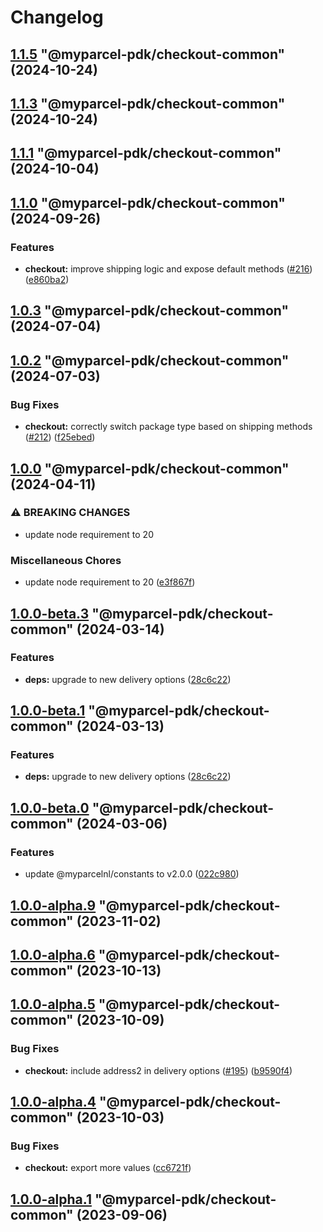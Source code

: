 # Changelog

<!-- MONOWEAVE:BELOW -->

## [1.1.5](https://github.com/myparcelnl/js-pdk/compare/@myparcel-pdk/checkout-common@1.1.3...@myparcel-pdk/checkout-common@1.1.5) "@myparcel-pdk/checkout-common" (2024-10-24)




## [1.1.3](https://github.com/myparcelnl/js-pdk/compare/@myparcel-pdk/checkout-common@1.1.2...@myparcel-pdk/checkout-common@1.1.3) "@myparcel-pdk/checkout-common" (2024-10-24)




## [1.1.1](https://github.com/myparcelnl/js-pdk/compare/@myparcel-pdk/checkout-common@1.1.0...@myparcel-pdk/checkout-common@1.1.1) "@myparcel-pdk/checkout-common" (2024-10-04)




## [1.1.0](https://github.com/myparcelnl/js-pdk/compare/@myparcel-pdk/checkout-common@1.0.3...@myparcel-pdk/checkout-common@1.1.0) "@myparcel-pdk/checkout-common" (2024-09-26)


### Features

* **checkout:** improve shipping logic and expose default methods ([#216](https://github.com/myparcelnl/js-pdk/issues/216)) ([e860ba2](https://github.com/myparcelnl/js-pdk/commit/e860ba2bf14dc3dbffd7fb599bad514087c4667e))




## [1.0.3](https://github.com/myparcelnl/js-pdk/compare/@myparcel-pdk/checkout-common@1.0.2...@myparcel-pdk/checkout-common@1.0.3) "@myparcel-pdk/checkout-common" (2024-07-04)




## [1.0.2](https://github.com/myparcelnl/js-pdk/compare/@myparcel-pdk/checkout-common@1.0.1...@myparcel-pdk/checkout-common@1.0.2) "@myparcel-pdk/checkout-common" (2024-07-03)


### Bug Fixes

* **checkout:** correctly switch package type based on shipping methods ([#212](https://github.com/myparcelnl/js-pdk/issues/212)) ([f25ebed](https://github.com/myparcelnl/js-pdk/commit/f25ebedbb0f6e9d5601af3d4c46f995fc08019ef))




## [1.0.0](https://github.com/myparcelnl/js-pdk/compare/@myparcel-pdk/checkout-common@1.0.0-alpha.1...@myparcel-pdk/checkout-common@1.0.0) "@myparcel-pdk/checkout-common" (2024-04-11)


### ⚠ BREAKING CHANGES

* update node requirement to 20

### Miscellaneous Chores

* update node requirement to 20 ([e3f867f](https://github.com/myparcelnl/js-pdk/commit/e3f867fd3e19245154748a6858dbad4b56673fa3))




## [1.0.0-beta.3](https://github.com/myparcelnl/js-pdk/compare/@myparcel-pdk/checkout-common@1.0.0-beta.2...@myparcel-pdk/checkout-common@1.0.0-beta.3) "@myparcel-pdk/checkout-common" (2024-03-14)


### Features

* **deps:** upgrade to new delivery options ([28c6c22](https://github.com/myparcelnl/js-pdk/commit/28c6c22fc2e13a3fe422a63e023b0b78b7637dd3))




## [1.0.0-beta.1](https://github.com/myparcelnl/js-pdk/compare/@myparcel-pdk/checkout-common@1.0.0-beta.0...@myparcel-pdk/checkout-common@1.0.0-beta.1) "@myparcel-pdk/checkout-common" (2024-03-13)

### Features

- **deps:** upgrade to new delivery options ([28c6c22](https://github.com/myparcelnl/js-pdk/commit/28c6c22fc2e13a3fe422a63e023b0b78b7637dd3))

## [1.0.0-beta.0](https://github.com/myparcelnl/js-pdk/compare/@myparcel-pdk/checkout-common@1.0.0-alpha.1...@myparcel-pdk/checkout-common@1.0.0-beta.0) "@myparcel-pdk/checkout-common" (2024-03-06)

### Features

- update @myparcelnl/constants to v2.0.0 ([022c980](https://github.com/myparcelnl/js-pdk/commit/022c980950dd37b6e750c04f65e57c6435f01279))

## [1.0.0-alpha.9](https://github.com/myparcelnl/js-pdk/compare/@myparcel-pdk/checkout-common@1.0.0-alpha.8...@myparcel-pdk/checkout-common@1.0.0-alpha.9) "@myparcel-pdk/checkout-common" (2023-11-02)

## [1.0.0-alpha.6](https://github.com/myparcelnl/js-pdk/compare/@myparcel-pdk/checkout-common@1.0.0-alpha.5...@myparcel-pdk/checkout-common@1.0.0-alpha.6) "@myparcel-pdk/checkout-common" (2023-10-13)

## [1.0.0-alpha.5](https://github.com/myparcelnl/js-pdk/compare/@myparcel-pdk/checkout-common@1.0.0-alpha.4...@myparcel-pdk/checkout-common@1.0.0-alpha.5) "@myparcel-pdk/checkout-common" (2023-10-09)

### Bug Fixes

- **checkout:** include address2 in delivery options ([#195](https://github.com/myparcelnl/js-pdk/issues/195)) ([b9590f4](https://github.com/myparcelnl/js-pdk/commit/b9590f4603054e08190c3b8befb0f184a375fc8e))

## [1.0.0-alpha.4](https://github.com/myparcelnl/js-pdk/compare/@myparcel-pdk/checkout-common@1.0.0-alpha.3...@myparcel-pdk/checkout-common@1.0.0-alpha.4) "@myparcel-pdk/checkout-common" (2023-10-03)

### Bug Fixes

- **checkout:** export more values ([cc6721f](https://github.com/myparcelnl/js-pdk/commit/cc6721fb9a6f3552c0ab406959860c313de1adde))

## [1.0.0-alpha.1](https://github.com/myparcelnl/js-pdk/compare/@myparcel-pdk/checkout-common@1.0.0-alpha.0...@myparcel-pdk/checkout-common@1.0.0-alpha.1) "@myparcel-pdk/checkout-common" (2023-09-06)
